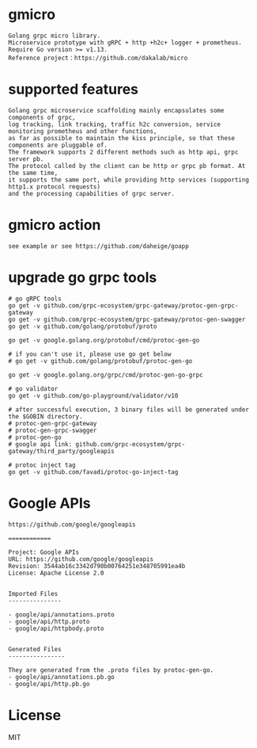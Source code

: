 # gmicro
  
    Golang grpc micro library.
    Microservice prototype with gRPC + http +h2c+ logger + prometheus.
    Require Go version >= v1.13.
    Reference project：https://github.com/dakalab/micro

# supported features

    Golang grpc microservice scaffolding mainly encapsulates some components of grpc,
    log tracking, link tracking, traffic h2c conversion, service monitoring prometheus and other functions, 
    as far as possible to maintain the kiss principle, so that these components are pluggable of. 
    The framework supports 2 different methods such as http api, grpc server pb. 
    The protocol called by the client can be http or grpc pb format. At the same time, 
    it supports the same port, while providing http services (supporting http1.x protocol requests) 
    and the processing capabilities of grpc server.

# gmicro action

    see example or see https://github.com/daheige/goapp
    
# upgrade go grpc tools
  
    # go gRPC tools
    go get -v github.com/grpc-ecosystem/grpc-gateway/protoc-gen-grpc-gateway
    go get -v github.com/grpc-ecosystem/grpc-gateway/protoc-gen-swagger
    go get -v github.com/golang/protobuf/proto
    
    go get -v google.golang.org/protobuf/cmd/protoc-gen-go
    
    # if you can't use it, please use go get below
    # go get -v github.com/golang/protobuf/protoc-gen-go
    
    go get -v google.golang.org/grpc/cmd/protoc-gen-go-grpc
    
    # go validator
    go get -v github.com/go-playground/validator/v10
    
    # after successful execution, 3 binary files will be generated under the $GOBIN directory.
    # protoc-gen-grpc-gateway
    # protoc-gen-grpc-swagger
    # protoc-gen-go
    # google api link: github.com/grpc-ecosystem/grpc-gateway/third_party/googleapis
    
    # protoc inject tag
    go get -v github.com/favadi/protoc-go-inject-tag  
    
# Google APIs

    https://github.com/google/googleapis

    ============
    
    Project: Google APIs
    URL: https://github.com/google/googleapis
    Revision: 3544ab16c3342d790b00764251e348705991ea4b
    License: Apache License 2.0
    
    
    Imported Files
    ---------------
    
    - google/api/annotations.proto
    - google/api/http.proto
    - google/api/httpbody.proto
    
    
    Generated Files
    ----------------
    
    They are generated from the .proto files by protoc-gen-go.
    - google/api/annotations.pb.go
    - google/api/http.pb.go

# License

  MIT
